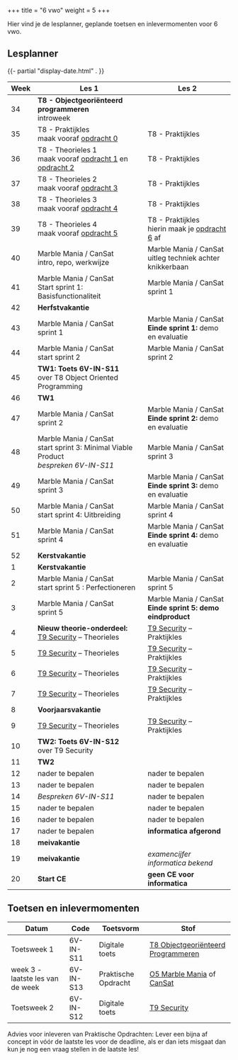 +++
title = "6 vwo"
weight = 5
+++

Hier vind je de lesplanner, geplande toetsen en inlevermomenten voor 6 vwo.

<!--more-->

## Lesplanner

<!-- 
Tip voor het maken van nieuwe lesplanners:
Maak een bronbestand in Excel
Knip en plak de juiste kolommen naar een editor
Vervang tab door | (kan in texteditor maar ook in Word: knip en plak een tab in het zoeken veld en type | in vervangen veld)
Knip en plak het resultaat hieronder
-->

<!-- Zet de huidige datum en weeknummer op de pagina -->
{{- partial "display-date.html" . }}

Week| Les 1 | Les 2
----|-------|------
34  | **T8 - Objectgeoriënteerd programmeren** <br/> introweek | 
35  | T8 - Praktijkles <br/>maak vooraf [opdracht 0](/theorie/objectoriented_verwerkingsopdrachten#opdracht-0) | T8 - Praktijkles
36  | T8 - Theorieles 1 <br/>maak vooraf [opdracht 1](/theorie/objectoriented_verwerkingsopdrachten#opdracht-1) en [opdracht 2](/theorie/objectoriented_verwerkingsopdrachten#opdracht-2) | T8 - Praktijkles
37  | T8 - Theorieles 2 <br/> maak vooraf [opdracht 3](/theorie/objectoriented_verwerkingsopdrachten#opdracht-3) | T8 - Praktijkles
38  | T8 - Theorieles 3 <br/> maak vooraf [opdracht 4](/theorie/objectoriented_verwerkingsopdrachten#opdracht-4) | T8 - Praktijkles
39  | T8 - Theorieles 4 <br/> maak vooraf [opdracht 5](/theorie/objectoriented_verwerkingsopdrachten#opdracht-5) | T8 - Praktijkles <br/> hierin maak je [opdracht 6](/theorie/objectoriented_verwerkingsopdrachten#opdracht-6) af
40 | Marble Mania / CanSat <br/>intro, repo, werkwijze | Marble Mania / CanSat <br/>uitleg techniek achter knikkerbaan
41 | Marble Mania / CanSat <br/>Start sprint 1: Basisfunctionaliteit | Marble Mania / CanSat <br/>sprint 1
42 | **Herfstvakantie**|
43 | Marble Mania / CanSat <br/>sprint 1 | Marble Mania / CanSat <br/>**Einde sprint 1:** demo en evaluatie
44 | Marble Mania / CanSat <br/>start sprint 2 | Marble Mania / CanSat <br/>sprint 2
45 | **TW1: Toets 6V-IN-S11** <br/> over T8 Object Oriented Programming|
46 | **TW1**|
47 | Marble Mania / CanSat <br/>sprint 2 | Marble Mania / CanSat <br/>**Einde sprint 2:** demo en evaluatie
48 | Marble Mania / CanSat <br/>start sprint 3: Minimal Viable Product <br/>*bespreken 6V-IN-S11* | Marble Mania / CanSat <br/>sprint 3
49 | Marble Mania / CanSat <br/>sprint 3 | Marble Mania / CanSat <br/>**Einde sprint 3:** demo en evaluatie
50 | Marble Mania / CanSat <br/>start sprint 4: Uitbreiding | Marble Mania / CanSat <br/>sprint 4
51  | Marble Mania / CanSat <br/> sprint 4 | Marble Mania / CanSat <br/>**Einde sprint 4:** demo en evaluatie
52 | **Kerstvakantie**|
1  | **Kerstvakantie**|
2  | Marble Mania / CanSat <br/> start sprint 5 : Perfectioneren | Marble Mania / CanSat <br/>sprint 5
3  | Marble Mania / CanSat <br/>sprint 5 | Marble Mania / CanSat <br/> **Einde sprint 5: demo eindproduct**
4  | **Nieuw theorie-onderdeel:** <br/>[T9 Security](/theorie/security/) – Theorieles | [T9 Security](/theorie/security/) – Praktijkles 
5  | [T9 Security](/theorie/security/) – Theorieles | [T9 Security](/theorie/security/) – Praktijkles
6  | [T9 Security](/theorie/security/) – Theorieles | [T9 Security](/theorie/security/) – Praktijkles
7  | [T9 Security](/theorie/security/) – Theorieles | [T9 Security](/theorie/security/) – Praktijkles
8  | **Voorjaarsvakantie**|
9  | [T9 Security](/theorie/security/) – Theorieles | [T9 Security](/theorie/security/) – Praktijkles
10  | **TW2: Toets 6V-IN-S12** <br/> over T9 Security |
11  | **TW2** |
12  | nader te bepalen | nader te bepalen
13  | nader te bepalen | nader te bepalen
14  | *Bespreken 6V-IN-S11* | nader te bepalen
15  | nader te bepalen | nader te bepalen
16  | nader te bepalen | nader te bepalen
17  | nader te bepalen | **informatica afgerond**
18  | **meivakantie** |
19  | **meivakantie** | *examencijfer informatica bekend*
20  | **Start CE** | **geen CE voor informatica**

## Toetsen en inlevermomenten

Datum        | Code     | Toetsvorm      | Stof
-------------|----------|----------------|-----
Toetsweek 1 | 6V-IN-S11 | Digitale toets | [T8 Objectgeoriënteerd Programmeren](/theorie/objectoriented/#leerdoelen)
week 3 - laatste les van de week | 6V-IN-S13 | Praktische Opdracht | [O5 Marble Mania](/opdrachten/knikkerbaan/) of [CanSat](https://esero.nl/paginas/doe-mee-aan-de-cansat-competitie)
Toetsweek 2 |6V-IN-S12 | Digitale toets | [T9 Security](/theorie/security/#leerdoelen) 

Advies voor inleveren van Praktische Opdrachten: Lever een bijna af concept in vóór de laatste les voor de deadline, als er dan iets misgaat dan kun je nog een vraag stellen in de laatste les!


